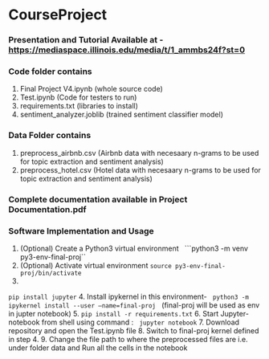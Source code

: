 # CourseProject

### Presentation and Tutorial Available at - https://mediaspace.illinois.edu/media/t/1_ammbs24f?st=0

### Code folder contains 

1. Final Project V4.ipynb  (whole source code)
2. Test.ipynb (Code for testers to run)
3. requirements.txt (libraries to install)
4. sentiment_analyzer.joblib (trained sentiment classifier model)

### Data Folder contains 

1. preprocess_airbnb.csv (Airbnb data with necesaary n-grams to be used for topic extraction and sentiment analysis)
2. preprocess_hotel.csv (Hotel data with necesaary n-grams to be used for topic extraction and sentiment analysis)

### Complete documentation available in Project Documentation.pdf

### Software Implementation and Usage

1. (Optional) Create a Python3 virtual environment  
```python3 -m venv py3-env-final-proj``
2. (Optional) Activate virtual environment
```source py3-env-final-proj/bin/activate``` 
3. 
```pip install jupyter```
4. Install ipykernel in this environment-  
```python3 -m ipykernel install --user —name=final-proj```
  (final-proj will be used as env in jupter notebook)
5. ```pip install -r requirements.txt```
6. Start Jupyter-notebook from shell using command :  
```jupyter notebook```
7. Download repository and open the Test.ipynb file 
8. Switch to final-proj kernel defined in step 4.
9. Change the file path to where the preprocessed files are i.e. under folder data and Run all the cells in the notebook
